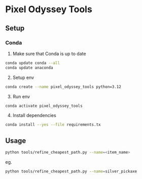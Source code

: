 # Pixel Odyssey Tools

## Setup

### Conda
1. Make sure that Conda is up to date
```sh
conda update conda --all
conda update anaconda
```

2. Setup env
```sh
conda create --name pixel_odyssey_tools python=3.12
```

3. Run env
```sh
conda activate pixel_odyssey_tools
```

4. Install dependencies
```sh
conda install --yes --file requirements.tx
```

## Usage
```sh
python tools/refine_cheapest_path.py --name=<item_name>
```
eg.
```sh
python tools/refine_cheapest_path.py --name=silver_pickaxe
```
